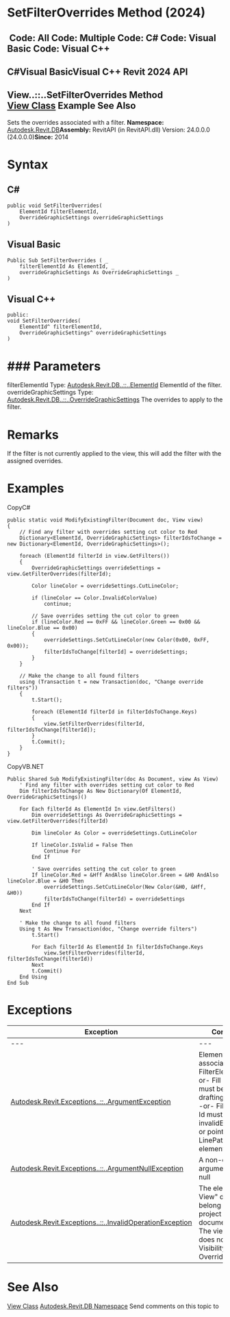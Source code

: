 # SetFilterOverrides Method (2024)

﻿
 Code: All Code: Multiple Code: C# Code: Visual Basic Code: Visual C++   
---  
C#Visual BasicVisual C++
Revit 2024 API  
---  
View..::..SetFilterOverrides Method   
[View Class](fb92a4e7-f3a7-ef14-e631-342179b18de9.md "View Class") Example See Also  
---  
Sets the overrides associated with a filter. 
**Namespace:** [Autodesk.Revit.DB](87546ba7-461b-c646-cbb1-2cb8f5bff8b2.md "Autodesk.Revit.DB Namespace")**Assembly:** RevitAPI (in RevitAPI.dll) Version: 24.0.0.0 (24.0.0.0)**Since:** 2014 
# Syntax
C#  
---  
```text
public void SetFilterOverrides(
	ElementId filterElementId,
	OverrideGraphicSettings overrideGraphicSettings
)
```
  
Visual Basic  
---  
```text
Public Sub SetFilterOverrides ( _
	filterElementId As ElementId, _
	overrideGraphicSettings As OverrideGraphicSettings _
)
```
  
Visual C++  
---  
```text
public:
void SetFilterOverrides(
	ElementId^ filterElementId, 
	OverrideGraphicSettings^ overrideGraphicSettings
)
```
  
# ### Parameters
filterElementId
    Type: [Autodesk.Revit.DB..::..ElementId](44f3f7b1-3229-3404-93c9-dc5e70337dd6.md "ElementId Class") ElementId of the filter. 
overrideGraphicSettings
    Type: [Autodesk.Revit.DB..::..OverrideGraphicSettings](eb2bd6b6-b7b2-5452-2070-2dbadb9e068a.md "OverrideGraphicSettings Class") The overrides to apply to the filter. 
# Remarks
If the filter is not currently applied to the view, this will add the filter with the assigned overrides. 
# Examples
CopyC#
```text
public static void ModifyExistingFilter(Document doc, View view)
{
    // Find any filter with overrides setting cut color to Red
    Dictionary<ElementId, OverrideGraphicSettings> filterIdsToChange = new Dictionary<ElementId, OverrideGraphicSettings>();

    foreach (ElementId filterId in view.GetFilters())
    {
        OverrideGraphicSettings overrideSettings = view.GetFilterOverrides(filterId);

        Color lineColor = overrideSettings.CutLineColor;

        if (lineColor == Color.InvalidColorValue)
            continue;

        // Save overrides setting the cut color to green
        if (lineColor.Red == 0xFF && lineColor.Green == 0x00 && lineColor.Blue == 0x00)
        {
            overrideSettings.SetCutLineColor(new Color(0x00, 0xFF, 0x00));
            filterIdsToChange[filterId] = overrideSettings;
        }
    }

    // Make the change to all found filters
    using (Transaction t = new Transaction(doc, "Change override filters"))
    {
        t.Start();

        foreach (ElementId filterId in filterIdsToChange.Keys)
        {
            view.SetFilterOverrides(filterId, filterIdsToChange[filterId]);
        }
        t.Commit();
    }
}
```

CopyVB.NET
```text
Public Shared Sub ModifyExistingFilter(doc As Document, view As View)
    ' Find any filter with overrides setting cut color to Red
    Dim filterIdsToChange As New Dictionary(Of ElementId, OverrideGraphicSettings)()

    For Each filterId As ElementId In view.GetFilters()
        Dim overrideSettings As OverrideGraphicSettings = view.GetFilterOverrides(filterId)

        Dim lineColor As Color = overrideSettings.CutLineColor

        If lineColor.IsValid = False Then
            Continue For
        End If

        ' Save overrides setting the cut color to green
        If lineColor.Red = &Hff AndAlso lineColor.Green = &H0 AndAlso lineColor.Blue = &H0 Then
            overrideSettings.SetCutLineColor(New Color(&H0, &Hff, &H0))
            filterIdsToChange(filterId) = overrideSettings
        End If
    Next

    ' Make the change to all found filters
    Using t As New Transaction(doc, "Change override filters")
        t.Start()

        For Each filterId As ElementId In filterIdsToChange.Keys
            view.SetFilterOverrides(filterId, filterIdsToChange(filterId))
        Next
        t.Commit()
    End Using
End Sub
```

# Exceptions
| Exception | Condition |
| --- | --- |
| --- | --- |
| [Autodesk.Revit.Exceptions..::..ArgumentException](2e6e4206-97a8-dd4b-df5d-4269f4bb6088.md "ArgumentException Class") | ElementId is not associated with a FilterElement. -or- Fill pattern must be a drafting pattern. -or- Fill pattern Id must be invalidElementId or point to a LinePattern element. |
| [Autodesk.Revit.Exceptions..::..ArgumentNullException](631e1424-60f4-929b-4e52-dda9dcd26316.md "ArgumentNullException Class") | A non-optional argument was null |
| [Autodesk.Revit.Exceptions..::..InvalidOperationException](9e715f03-3884-e539-4dd6-8d7545733adc.md "InvalidOperationException Class") | The element "this View" does not belong to a project document. -or- The view type does not support Visibility/Graphics Overriddes. |

# See Also
[View Class](fb92a4e7-f3a7-ef14-e631-342179b18de9.md "View Class")
[Autodesk.Revit.DB Namespace](87546ba7-461b-c646-cbb1-2cb8f5bff8b2.md "Autodesk.Revit.DB Namespace")
Send comments on this topic to 